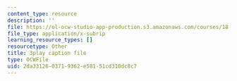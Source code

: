 ```yaml
---
content_type: resource
description: ''
file: https://ol-ocw-studio-app-production.s3.amazonaws.com/courses/18-01sc-single-variable-calculus-fall-2010/2da3312603719362e58151cd310dc8c7_YN7k_bXXggY.srt
file_type: application/x-subrip
learning_resource_types: []
resourcetype: Other
title: 3play caption file
type: OCWFile
uid: 2da33126-0371-9362-e581-51cd310dc8c7
---
```

